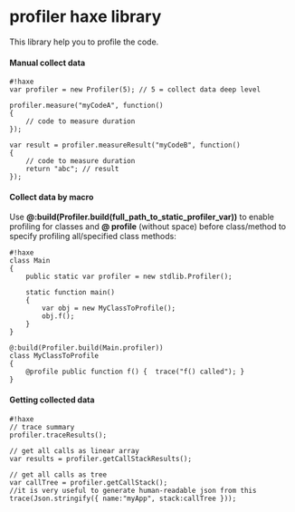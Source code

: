 # profiler haxe library #

This library help you to profile the code.

#### Manual collect data ####
```
#!haxe
var profiler = new Profiler(5); // 5 = collect data deep level

profiler.measure("myCodeA", function()
{
    // code to measure duration
});

var result = profiler.measureResult("myCodeB", function()
{
    // code to measure duration
    return "abc"; // result
});
```

#### Collect data by macro ####
Use **@:build(Profiler.build(full_path_to_static_profiler_var))** to enable profiling for classes and **@ profile** (without space) before class/method to specify profiling all/specified class methods:
```
#!haxe
class Main
{
    public static var profiler = new stdlib.Profiler();
    
    static function main()
    {
        var obj = new MyClassToProfile();
        obj.f();
    }
}

@:build(Profiler.build(Main.profiler))
class MyClassToProfile
{
    @profile public function f() {  trace("f() called"); }
}
```

#### Getting collected data ####
```
#!haxe
// trace summary
profiler.traceResults();

// get all calls as linear array
var results = profiler.getCallStackResults();

// get all calls as tree
var callTree = profiler.getCallStack();
//it is very useful to generate human-readable json from this
trace(Json.stringify({ name:"myApp", stack:callTree }));
```
